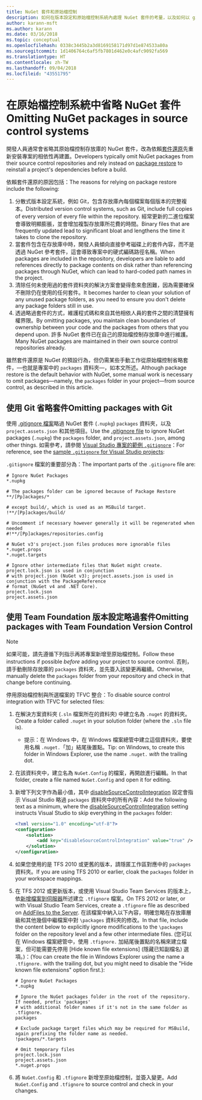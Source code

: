 ```yaml
---
title: NuGet 套件和原始檔控制
description: 如何在版本設定和原始檔控制系統內處理 NuGet 套件的考量，以及如何以 git 和 TFVC 省略套件。
author: karann-msft
ms.author: karann
ms.date: 03/16/2018
ms.topic: conceptual
ms.openlocfilehash: 0338c3445b2a3d8169158171d97d1e874533a80a
ms.sourcegitcommit: 1d1406764c6af5fb7801d462e0c4afc9092fa569
ms.translationtype: HT
ms.contentlocale: zh-TW
ms.lasthandoff: 09/04/2018
ms.locfileid: "43551795"
---
```

# <a name="omitting-nuget-packages-in-source-control-systems"></a><span data-ttu-id="42986-103">在原始檔控制系統中省略 NuGet 套件</span><span class="sxs-lookup"><span data-stu-id="42986-103">Omitting NuGet packages in source control systems</span></span>

<span data-ttu-id="42986-104">開發人員通常會省略其原始檔控制存放庫的 NuGet 套件，改為依賴[套件還原](package-restore.md)先重新安裝專案的相依性再建置。</span><span class="sxs-lookup"><span data-stu-id="42986-104">Developers typically omit NuGet packages from their source control repositories and rely instead on [package restore](package-restore.md) to reinstall a project's dependencies before a build.</span></span>

<span data-ttu-id="42986-105">依賴套件還原的原因包括：</span><span class="sxs-lookup"><span data-stu-id="42986-105">The reasons for relying on package restore include the following:</span></span>

1. <span data-ttu-id="42986-106">分散式版本設定系統，例如 Git，包含存放庫內每個檔案每個版本的完整複本。</span><span class="sxs-lookup"><span data-stu-id="42986-106">Distributed version control systems, such as Git, include full copies of every version of every file within the repository.</span></span> <span data-ttu-id="42986-107">經常更新的二進位檔案會導致明顯膨脹，並會增加複製存放庫所花費的時間。</span><span class="sxs-lookup"><span data-stu-id="42986-107">Binary files that are frequently updated lead to significant bloat and lengthens the time it takes to clone the repository.</span></span>
1. <span data-ttu-id="42986-108">當套件包含在存放庫中時，開發人員傾向直接參考磁碟上的套件內容，而不是透過 NuGet 參考套件，這會導致專案中的硬式編碼路徑名稱。</span><span class="sxs-lookup"><span data-stu-id="42986-108">When packages are included in the repository, developers are liable to add references directly to package contents on disk rather than referencing packages through NuGet, which can lead to hard-coded path names in the project.</span></span>
1. <span data-ttu-id="42986-109">清除任何未使用過的套件資料夾的解決方案會變得愈來愈困難，因為需要確保不刪除仍在使用的任何套件。</span><span class="sxs-lookup"><span data-stu-id="42986-109">It becomes harder to clean your solution of any unused package folders, as you need to ensure you don't delete any package folders still in use.</span></span>
1. <span data-ttu-id="42986-110">透過略過套件的方式，維護程式碼和來自其他相依人員的套件之間的清楚擁有權界限。</span><span class="sxs-lookup"><span data-stu-id="42986-110">By omitting packages, you maintain clean boundaries of ownership between your code and the packages from others that you depend upon.</span></span> <span data-ttu-id="42986-111">許多 NuGet 套件已在自己的原始檔控制存放庫中進行維護。</span><span class="sxs-lookup"><span data-stu-id="42986-111">Many NuGet packages are maintained in their own source control repositories already.</span></span>

<span data-ttu-id="42986-112">雖然套件還原是 NuGet 的預設行為，但仍需某些手動工作從原始檔控制省略套件，&mdash;也就是專案中的 `packages` 資料夾&mdash;，如本文所述。</span><span class="sxs-lookup"><span data-stu-id="42986-112">Although package restore is the default behavior with NuGet, some manual work is necessary to omit packages&mdash;namely, the `packages` folder in your project&mdash;from source control, as described in this article.</span></span>

## <a name="omitting-packages-with-git"></a><span data-ttu-id="42986-113">使用 Git 省略套件</span><span class="sxs-lookup"><span data-stu-id="42986-113">Omitting packages with Git</span></span>

<span data-ttu-id="42986-114">使用 [.gitignore 檔案](https://git-scm.com/docs/gitignore)略過 NuGet 套件 (`.nupkg`) `packages` 資料夾，以及 `project.assets.json` 和其他項目。</span><span class="sxs-lookup"><span data-stu-id="42986-114">Use the [.gitignore file](https://git-scm.com/docs/gitignore) to ignore NuGet packages (`.nupkg`) the `packages` folder, and `project.assets.json`, among other things.</span></span> <span data-ttu-id="42986-115">如需參考，請參閱 [Visual Studio 專案的範例 `.gitignore`](https://github.com/github/gitignore/blob/master/VisualStudio.gitignore)：</span><span class="sxs-lookup"><span data-stu-id="42986-115">For reference, see the [sample `.gitignore` for Visual Studio projects](https://github.com/github/gitignore/blob/master/VisualStudio.gitignore):</span></span>

<span data-ttu-id="42986-116">`.gitignore` 檔案的重要部分為：</span><span class="sxs-lookup"><span data-stu-id="42986-116">The important parts of the `.gitignore` file are:</span></span>

```gitignore
# Ignore NuGet Packages
*.nupkg

# The packages folder can be ignored because of Package Restore
**/[Pp]ackages/*

# except build/, which is used as an MSBuild target.
!**/[Pp]ackages/build/

# Uncomment if necessary however generally it will be regenerated when needed
#!**/[Pp]ackages/repositories.config

# NuGet v3's project.json files produces more ignorable files
*.nuget.props
*.nuget.targets

# Ignore other intermediate files that NuGet might create. project.lock.json is used in conjunction
# with project.json (NuGet v3); project.assets.json is used in conjunction with the PackageReference
# format (NuGet v4 and .NET Core).
project.lock.json
project.assets.json
```

## <a name="omitting-packages-with-team-foundation-version-control"></a><span data-ttu-id="42986-117">使用 Team Foundation 版本設定略過套件</span><span class="sxs-lookup"><span data-stu-id="42986-117">Omitting packages with Team Foundation Version Control</span></span>

> [!Note]
> <span data-ttu-id="42986-118">如果可能，請先遵循下列指示再將專案新增至原始檔控制。</span><span class="sxs-lookup"><span data-stu-id="42986-118">Follow these instructions if possible *before* adding your project to source control.</span></span> <span data-ttu-id="42986-119">否則，請手動刪除存放庫的 `packages` 資料夾，並先簽入該變更再繼續。</span><span class="sxs-lookup"><span data-stu-id="42986-119">Otherwise, manually delete the `packages` folder from your repository and check in that change before continuing.</span></span>

<span data-ttu-id="42986-120">停用原始檔控制與所選檔案的 TFVC 整合：</span><span class="sxs-lookup"><span data-stu-id="42986-120">To disable source control integration with TFVC for selected files:</span></span>

1. <span data-ttu-id="42986-121">在解決方案資料夾 (`.sln` 檔案所在的資料夾) 中建立名為 `.nuget` 的資料夾。</span><span class="sxs-lookup"><span data-stu-id="42986-121">Create a folder called `.nuget` in your solution folder (where the `.sln` file is).</span></span>
    - <span data-ttu-id="42986-122">提示：在 Windows 中，在 Windows 檔案總管中建立這個資料夾，要使用名稱 `.nuget.`「加」結尾後置點。</span><span class="sxs-lookup"><span data-stu-id="42986-122">Tip: on Windows, to create this folder in Windows Explorer, use the name `.nuget.` *with* the trailing dot.</span></span>

1. <span data-ttu-id="42986-123">在該資料夾中，建立名為 `NuGet.Config` 的檔案，再開啟進行編輯。</span><span class="sxs-lookup"><span data-stu-id="42986-123">In that folder, create a file named `NuGet.Config` and open it for editing.</span></span>

1. <span data-ttu-id="42986-124">新增下列文字作為最小值，其中 [disableSourceControlIntegration](../reference/nuget-config-file.md#solution-section) 設定會指示 Visual Studio 略過 `packages` 資料夾中的所有內容：</span><span class="sxs-lookup"><span data-stu-id="42986-124">Add the following text as a minimum, where the [disableSourceControlIntegration](../reference/nuget-config-file.md#solution-section) setting instructs Visual Studio to skip everything in the `packages` folder:</span></span>

   ```xml
   <?xml version="1.0" encoding="utf-8"?>
   <configuration>
       <solution>
           <add key="disableSourceControlIntegration" value="true" />
       </solution>
   </configuration>
   ```

1. <span data-ttu-id="42986-125">如果您使用的是 TFS 2010 或更舊的版本，請隱匿工作區對應中的 `packages` 資料夾。</span><span class="sxs-lookup"><span data-stu-id="42986-125">If you are using TFS 2010 or earlier, cloak the `packages` folder in your workspace mappings.</span></span>

1. <span data-ttu-id="42986-126">在 TFS 2012 或更新版本，或使用 Visual Studio Team Services 的版本上，依[新增檔案到伺服器](/vsts/tfvc/add-files-server.md?view=vsts#tfignore)所述建立 `.tfignore` 檔案。</span><span class="sxs-lookup"><span data-stu-id="42986-126">On TFS 2012 or later, or with Visual Studio Team Services, create a `.tfignore` file as described on [AddFiles to the Server](/vsts/tfvc/add-files-server.md?view=vsts#tfignore).</span></span> <span data-ttu-id="42986-127">在該檔案中納入以下內容，明確忽略在存放庫層級和其他幾個中繼檔案中對 `\packages` 資料夾的修改。</span><span class="sxs-lookup"><span data-stu-id="42986-127">In that file, include the content below to explicitly ignore modifications to the `\packages` folder on the repository level and a few other intermediate files.</span></span> <span data-ttu-id="42986-128">(您可以在 Windows 檔案總管中，使用 `.tfignore.` 加結尾後置點的名稱來建立檔案，但可能需要先停用 [Hide known file extensions] \(隱藏已知副檔名) 選項。)：</span><span class="sxs-lookup"><span data-stu-id="42986-128">(You can create the file in Windows Explorer using the name a `.tfignore.` with the trailing dot, but you might need to disable the "Hide known file extensions" option first.):</span></span>

   ```cli
   # Ignore NuGet Packages
   *.nupkg

   # Ignore the NuGet packages folder in the root of the repository. If needed, prefix 'packages'
   # with additional folder names if it's not in the same folder as .tfignore.   
   packages

   # Exclude package target files which may be required for MSBuild, again prefixing the folder name as needed.
   !packages/*.targets

   # Omit temporary files
   project.lock.json
   project.assets.json
   *.nuget.props
   ```

1. <span data-ttu-id="42986-129">將 `NuGet.Config` 和 `.tfignore` 新增至原始檔控制，並簽入變更。</span><span class="sxs-lookup"><span data-stu-id="42986-129">Add `NuGet.Config` and `.tfignore` to source control and check in your changes.</span></span>

